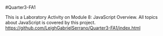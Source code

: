 #Quarter3-FA1

This is a Laboratory Activity on Module 8: JavaScript Overview.
All topics about JavaScript is covered by this project.
https://github.com/LeighGabrielSerrano/Quarter3-FA1/index.html
